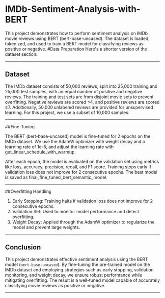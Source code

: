 # IMDb-Sentiment-Analysis-with-BERT
This project demonstrates how to perform sentiment analysis on IMDb movie reviews using BERT (bert-base-uncased). The dataset is loaded, tokenized, and used to train a BERT model for classifying reviews as positive or negative.
#Data Preparation
Here's a shorter version of the dataset section:

---

## Dataset

The IMDb dataset consists of 50,000 reviews, split into 25,000 training and 25,000 test samples, with an equal number of positive and negative reviews. The training and test sets are from disjoint movie sets to prevent overfitting. Negative reviews are scored ≤4, and positive reviews are scored ≥7. Additionally, 50,000 unlabeled reviews are provided for unsupervised learning. For this project, we use a subset of 10,000 samples.

---

##Fine-Tuning

The BERT (bert-base-uncased) model is fine-tuned for 2 epochs on the IMDb dataset. We use the AdamW optimizer with weight decay and a learning rate of 1e-5, and adjust the learning rate with get_linear_schedule_with_warmup.

After each epoch, the model is evaluated on the validation set using metrics like loss, accuracy, precision, recall, and F1 score. Training stops early if validation loss does not improve for 2 consecutive epochs. The best model is saved as final_fine_tuned_bert_semantic_model.

---

##Overfitting Handling

1. Early Stopping: Training halts if validation loss does not improve for 2 consecutive epochs.
2. Validation Set: Used to monitor model performance and detect overfitting.
3. Weight Decay: Applied through the AdamW optimizer to regularize the model and prevent large weights.
   
---


## Conclusion

This project demonstrates effective sentiment analysis using the BERT model (`bert-base-uncased`). By fine-tuning the pre-trained model on the IMDb dataset and employing strategies such as early stopping, validation monitoring, and weight decay, we ensure robust performance while mitigating overfitting. The result is a well-tuned model capable of accurately classifying movie reviews as positive or negative.

---
